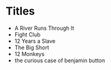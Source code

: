 # Titles

- A River Runs Through It
- Fight Club
- 12 Years a Slave
- The Big Short
- 12 Monkeys
- the curious case of benjamin button

